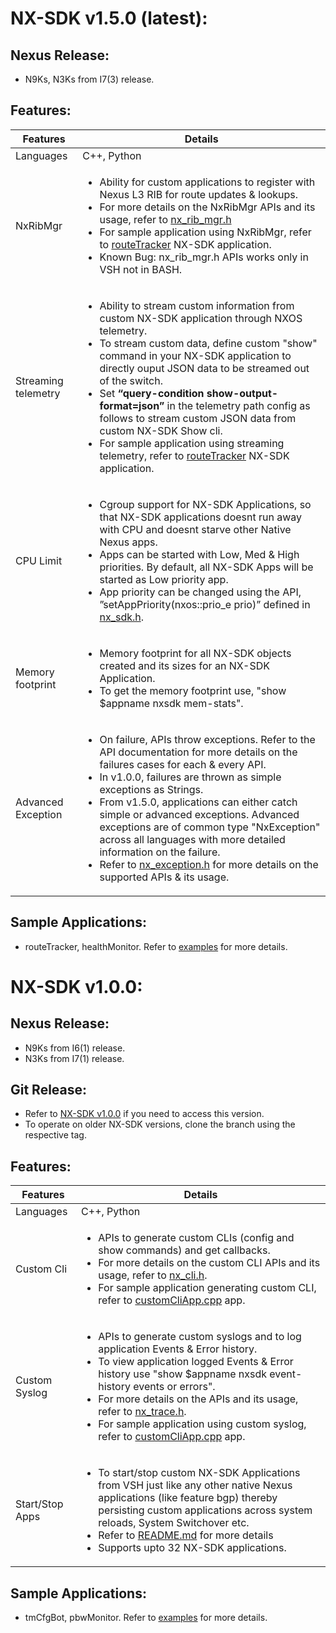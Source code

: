 # NX-SDK v1.5.0 (latest):

## Nexus Release:
   - N9Ks, N3Ks from I7(3) release. 
   
## Features: 
| Features  | Details |
| --- | --- |
|Languages | C++, Python |
| NxRibMgr | <ul><li>Ability for custom applications to register with Nexus L3 RIB for route updates & lookups.</li><li>For more details on the NxRibMgr APIs and its usage, refer to [nx_rib_mgr.h](include/nx_rib_mgr.h)</li><li>For sample application using NxRibMgr, refer to [routeTracker](examples/python/routeTracker) NX-SDK application.</li><li>Known Bug: nx_rib_mgr.h APIs works only in VSH not in BASH.</li></ul>|
| Streaming telemetry | <ul><li>Ability to stream custom information from custom NX-SDK application through NXOS telemetry.</li><li>To stream custom data, define custom "show" command in your NX-SDK application to directly ouput JSON data to be streamed out of the switch.</li><li>Set <b>“query-condition show-output-format=json”</b> in the telemetry path config as follows to stream custom JSON data from custom NX-SDK Show cli.</li><li>For sample application using streaming telemetry, refer to [routeTracker](examples/python/routeTracker) NX-SDK application.</li></ul> |
| CPU Limit | <ul><li>Cgroup support for NX-SDK Applications, so that NX-SDK applications doesnt run away with CPU and doesnt starve other Native Nexus apps.</li><li>Apps can be started with Low, Med & High priorities. By default, all NX-SDK Apps will be started as Low priority app.</li><li>App priority can be changed using the API, ”setAppPriority(nxos::prio_e prio)” defined in [nx_sdk.h](include/nx_sdk.h).</li></ul> |
| Memory footprint | <ul><li>Memory footprint for all NX-SDK objects created and its sizes for an NX-SDK Application.</li><li>To get the memory footprint use, "show $appname nxsdk mem-stats".</li></ul>|
| Advanced Exception | <ul><li>On failure, APIs throw exceptions. Refer to the API documentation for more details on the failures cases for each & every API.</li><li>In v1.0.0, failures are thrown as simple exceptions as Strings.</li><li>From v1.5.0, applications can either catch simple or advanced exceptions. Advanced exceptions are of common type "NxException" across all languages with more detailed information on the failure.</li><li>Refer to [nx_exception.h](include/nx_exception.h) for more details on the supported APIs & its usage.</li></ul>|

## Sample Applications:
   - routeTracker, healthMonitor. Refer to [examples](examples) for more details. 
   

# NX-SDK v1.0.0:

## Nexus Release:
   - N9Ks from I6(1) release. 
   - N3Ks from I7(1) release.

## Git Release:
   - Refer to <a href="https://github.com/CiscoDevNet/NX-SDK/releases/tag/v1.0.0">NX-SDK v1.0.0</a> if you need to access this version.
   - To operate on older NX-SDK versions, clone the branch using the respective tag.
   
## Features: 
| Features  | Details |
| --- | --- |
|Languages | C++, Python |
|Custom Cli | <ul><li>APIs to generate custom CLIs (config and show commands) and get callbacks.</li><li>For more details on the custom CLI APIs and its usage, refer to [nx_cli.h](include/nx_cli.h).</li><li>For sample application generating custom CLI, refer to [customCliApp.cpp](examples/c++/customCliApp.cpp) app.</li></ul>|
|Custom Syslog|<ul><li>APIs to generate custom syslogs and to log application Events & Error history.</li><li>To view application logged Events & Error history use "show $appname nxsdk event-history events or errors".</li><li>For more details on the APIs and its usage, refer to [nx_trace.h](include/nx_trace.h).</li><li>For sample application using custom syslog, refer to [customCliApp.cpp](examples/c++/customCliApp.cpp) app.</li></ul>|
|Start/Stop Apps |<ul><li>To start/stop custom NX-SDK Applications from VSH just like any other native Nexus applications (like feature bgp) thereby persisting custom applications across system reloads, System Switchover etc.</li><li>Refer to [README.md](README.md) for more details</li><li>Supports upto 32 NX-SDK applications.</li></ul>            |

## Sample Applications:
   - tmCfgBot, pbwMonitor. Refer to [examples](examples) for more details. 
